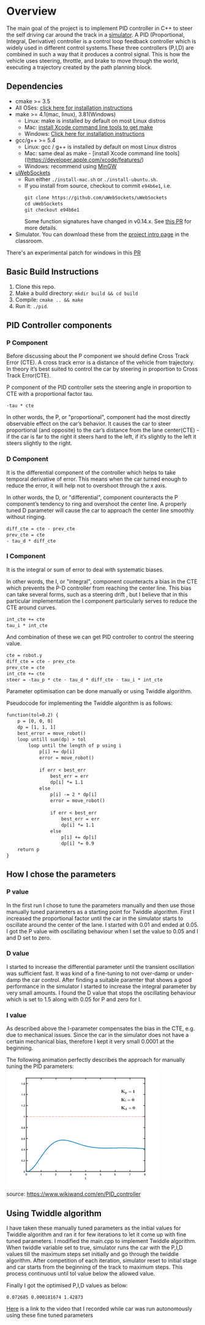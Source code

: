 # Overview

The main goal of the project is to implement PID controller in C++ to steer the self driving car around the track in a [simulator](https://github.com/udacity/self-driving-car-sim/releases). A PID (Proportional, Integral, Derivative) controller is a control loop feedback controller which is widely used in different control systems.These three controllers (P,I,D) are combined in such a way that it produces a control signal. This is how the vehicle uses steering, throttle, and brake to move through the world, executing a trajectory created by the path planning block.

## Dependencies

* cmake >= 3.5
 * All OSes: [click here for installation instructions](https://cmake.org/install/)
* make >= 4.1(mac, linux), 3.81(Windows)
  * Linux: make is installed by default on most Linux distros
  * Mac: [install Xcode command line tools to get make](https://developer.apple.com/xcode/features/)
  * Windows: [Click here for installation instructions](http://gnuwin32.sourceforge.net/packages/make.htm)
* gcc/g++ >= 5.4
  * Linux: gcc / g++ is installed by default on most Linux distros
  * Mac: same deal as make - [install Xcode command line tools]((https://developer.apple.com/xcode/features/)
  * Windows: recommend using [MinGW](http://www.mingw.org/)
* [uWebSockets](https://github.com/uWebSockets/uWebSockets)
  * Run either `./install-mac.sh` or `./install-ubuntu.sh`.
  * If you install from source, checkout to commit `e94b6e1`, i.e.
    ```
    git clone https://github.com/uWebSockets/uWebSockets 
    cd uWebSockets
    git checkout e94b6e1
    ```
    Some function signatures have changed in v0.14.x. See [this PR](https://github.com/udacity/CarND-MPC-Project/pull/3) for more details.
* Simulator. You can download these from the [project intro page](https://github.com/udacity/self-driving-car-sim/releases) in the classroom.

There's an experimental patch for windows in this [PR](https://github.com/udacity/CarND-PID-Control-Project/pull/3)

## Basic Build Instructions

1. Clone this repo.
2. Make a build directory: `mkdir build && cd build`
3. Compile: `cmake .. && make`
4. Run it: `./pid`. 

## PID Controller components

### P Component

Before discussing about the P component we should define Cross Track Error (CTE). A cross track error is a distance of the vehicle from trajectory. In theory it’s best suited to control the car by steering in proportion to Cross Track Error(CTE).

P component of the PID controller sets the steering angle in proportion to CTE with a proportional factor tau.

```
-tau * cte
```
In other words, the P, or "proportional", component had the most directly observable effect on the car’s behavior. It causes the car to steer proportional (and opposite) to the car’s distance from the lane center(CTE) - if the car is far to the right it steers hard to the left, if it’s slightly to the left it steers slightly to the right.

### D Component

It is the differential component of the controller which helps to take temporal derivative of error. This means when the car turned enough to reduce the error, it will help not to overshoot through the x axis.

In other words, the D, or "differential", component counteracts the P component’s tendency to ring and overshoot the center line. A properly tuned D parameter will cause the car to approach the center line smoothly without ringing.

```
diff_cte = cte - prev_cte
prev_cte = cte
- tau_d * diff_cte
```

### I Component

It is the integral or sum of error to deal with systematic biases.

In other words, the I, or "integral", component counteracts a bias in the CTE which prevents the P-D controller from reaching the center line. This bias can take several forms, such as a steering drift , but I believe that in this particular implementation the I component particularly serves to reduce the CTE around curves.

```
int_cte += cte
tau_i * int_cte
```
And combination of these we can get PID controller to control the steering value.

```
cte = robot.y
diff_cte = cte - prev_cte
prev_cte = cte
int_cte += cte
steer = -tau_p * cte - tau_d * diff_cte - tau_i * int_cte
```

Parameter optimisation can be done manually or using Twiddle algorithm. 

Pseudocode for implementing the Twiddle algorithm is as follows:

```
function(tol=0.2) {
    p = [0, 0, 0]
    dp = [1, 1, 1]
    best_error = move_robot()
    loop untill sum(dp) > tol
        loop until the length of p using i
            p[i] += dp[i]
            error = move_robot()

            if err < best_err
                best_err = err
                dp[i] *= 1.1
            else
                p[i] -= 2 * dp[i]
                error = move_robot()

                if err < best_err
                    best_err = err
                    dp[i] *= 1.1
                else
                    p[i] += dp[i]
                    dp[i] *= 0.9
    return p
}
```

## How I chose the parameters

### P value

In the first run I chose to tune the parameters manually and then use those manually tuned parameters as a starting point for Twiddle algorithm. First I increased the proportional factor until the car in the simulator starts to oscillate around the center of the lane. I started with 0.01 and ended at 0.05. I got the P value with oscillating behaviour when I set the value to 0.05 and I and D set to zero.

### D value

I started to increase the differential parameter until the transient oscillation was sufficient fast. It was kind of a fine-tuning to not over-damp or under-damp the car control. After finding a suitable paramter that shows a good performance in the simulator I started to increase the integral parameter by very small amounts. I found the D value that stops the oscillating behaviour which is set to 1.5 along with 0.05 for P and zero for I.

### I value

As described above the I-parameter compensates the bias in the CTE, e.g. due to mechanical issues. Since the car in the simulator does not have a certain mechanical bias, therefore I kept it very small 0.0001 at the beginning.

The following animation perfectly describes the approach for manually tuning the PID parameters: 
![alt Text](Imgs/P_I_D_effect.gif)

source: https://www.wikiwand.com/en/PID_controller


## Using Twiddle algorithm

I have taken these manually tuned parameters as the initial values for Twiddle algorithm and ran it for few iterations to let it come up with fine tuned parameters. I modified the main.cpp to implement Twiddle algorithm. When twiddle variable set to true, simulator runs the car with the P,I,D values till the maximum steps set initially and go through the twiddle algorithm. After competition of each iteration, simulator reset to initial stage and car starts from the beginning of the track to maximum steps. This process continuous until tol value below the allowed value.

Finally I got the optimised P,I,D values as below: 

```
0.072685 0.000181674 1.42873
```

[Here](https://youtu.be/k8zeks4MPZM) is a link to the video that I recorded while car was run autonomously using these fine tuned parameters

